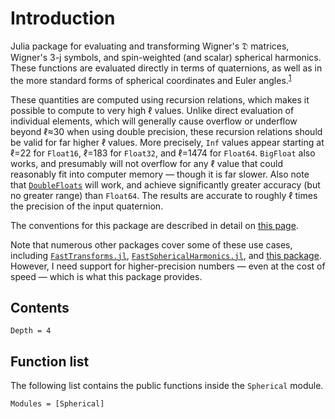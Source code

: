# Introduction

Julia package for evaluating and transforming Wigner's 𝔇 matrices, Wigner's 3-j symbols, and
spin-weighted (and scalar) spherical harmonics.  These functions are evaluated directly in terms of
quaternions, as well as in the more standard forms of spherical coordinates and Euler
angles.<sup>[1](#1-euler-angles-are-awful)</sup>

These quantities are computed using recursion relations, which makes it possible to compute to very
high ℓ values.  Unlike direct evaluation of individual elements, which will generally cause overflow
or underflow beyond ℓ≈30 when using double precision, these recursion relations should be valid for
far higher ℓ values.  More precisely, `Inf` values appear starting at ℓ=22 for `Float16`, ℓ=183 for
`Float32`, and ℓ=1474 for `Float64`.  `BigFloat` also works, and presumably will not overflow for
any ℓ value that could reasonably fit into computer memory — though it is far slower.  Also note
that [`DoubleFloats`](https://github.com/JuliaMath/DoubleFloats.jl) will work, and achieve
significantly greater accuracy (but no greater range) than `Float64`.  The results are accurate to
roughly ℓ times the precision of the input quaternion.

The conventions for this package are described in detail on [this
page](http://moble.github.io/spherical/).

Note that numerous other packages cover some of these use cases, including
[`FastTransforms.jl`](https://JuliaApproximation.github.io/JuliaApproximation/FastTransforms.jl/),
[`FastSphericalHarmonics.jl`](https://eschnett.github.io/FastSphericalHarmonics.jl/), and [this
package](https://github.com/Jutho/WignerSymbols.jl).  However, I need support for higher-precision
numbers — even at the cost of speed — which is what this package provides.


## Contents

```@contents
Depth = 4
```

## Function list

The following list contains the public functions inside the `Spherical` module.

```@index
Modules = [Spherical]
```
